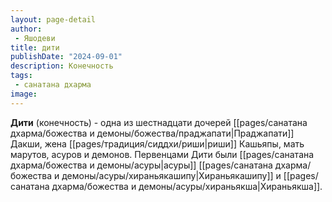 ```yaml
---
layout: page-detail
author:
 - Яшодеви
title: дити
publishDate: "2024-09-01"
description: Конечность
tags:
 - санатана дхарма
image: 
---
```

**Дити** (конечность) - одна из шестнадцати дочерей [[pages/санатана дхарма/божества и демоны/божества/праджапати|Праджапати]] Дакши, жена [[pages/традиция/сиддхи/риши|риши]] Кашьяпы, мать марутов, асуров и демонов. Первенцами Дити были [[pages/санатана дхарма/божества и демоны/асуры|асуры]] [[pages/санатана дхарма/божества и демоны/асуры/хираньякашипу|Хираньякашипу]] и [[pages/санатана дхарма/божества и демоны/асуры/хираньякша|Хираньякша]].

